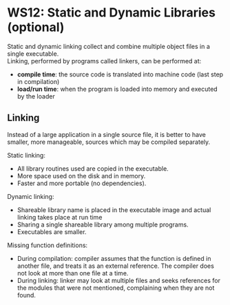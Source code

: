 # WS12: Static and Dynamic Libraries (optional)
Static and dynamic linking collect and combine multiple object files in a single executable.  
Linking, performed by programs called linkers, can be performed at:
* **compile time**: the source code is translated into machine code (last step in compilation)
* **load/run time**: when the program is loaded into memory and executed by the loader

## Linking
Instead of a large application in a single source file, it is better to have smaller, more manageable, sources which may be compiled separately.

Static linking:
* All library routines used are copied in the executable.
* More space used on the disk and in memory.
* Faster and more portable (no dependencies).

Dynamic linking:
* Shareable library name is placed in the executable image and actual linking takes place at run time
* Sharing a single shareable library among multiple programs.
* Executables are smaller.

Missing function definitions:
* During compilation: compiler assumes that the function is defined in another file, and treats it as an external reference. The compiler does not look at more than one file at a time.
* During linking: linker may look at multiple files and seeks references for the modules that were not mentioned, complaining when they are not found.
